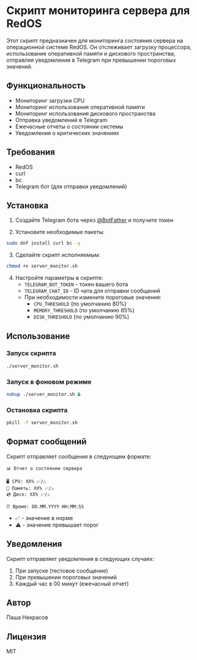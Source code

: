 # Скрипт мониторинга сервера для RedOS

Этот скрипт предназначен для мониторинга состояния сервера на операционной системе RedOS. Он отслеживает загрузку процессора, использование оперативной памяти и дискового пространства, отправляя уведомления в Telegram при превышении пороговых значений.

## Функциональность

- Мониторинг загрузки CPU
- Мониторинг использования оперативной памяти
- Мониторинг использования дискового пространства
- Отправка уведомлений в Telegram
- Ежечасные отчеты о состоянии системы
- Уведомления о критических значениях

## Требования

- RedOS
- curl
- bc
- Telegram бот (для отправки уведомлений)

## Установка

1. Создайте Telegram бота через [@BotFather](https://t.me/botfather) и получите токен

2. Установите необходимые пакеты:
```bash
sudo dnf install curl bc -y
```

3. Сделайте скрипт исполняемым:
```bash
chmod +x server_monitor.sh
```

4. Настройте параметры в скрипте:
   - `TELEGRAM_BOT_TOKEN` - токен вашего бота
   - `TELEGRAM_CHAT_ID` - ID чата для отправки сообщений
   - При необходимости измените пороговые значения:
     - `CPU_THRESHOLD` (по умолчанию 80%)
     - `MEMORY_THRESHOLD` (по умолчанию 85%)
     - `DISK_THRESHOLD` (по умолчанию 90%)

## Использование

### Запуск скрипта

```bash
./server_monitor.sh
```

### Запуск в фоновом режиме

```bash
nohup ./server_monitor.sh &
```

### Остановка скрипта

```bash
pkill -f server_monitor.sh
```

## Формат сообщений

Скрипт отправляет сообщения в следующем формате:

```
📊 Отчет о состоянии сервера

🖥 CPU: XX% ✅/⚠️
💾 Память: XX% ✅/⚠️
💿 Диск: XX% ✅/⚠️

⏰ Время: DD.MM.YYYY HH:MM:SS
```

- ✅ - значение в норме
- ⚠️ - значение превышает порог

## Уведомления

Скрипт отправляет уведомления в следующих случаях:
1. При запуске (тестовое сообщение)
2. При превышении пороговых значений
3. Каждый час в 00 минут (ежечасный отчет)

## Автор

Паша Некрасов

## Лицензия

MIT 